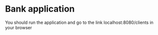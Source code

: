 # Bank application

You should run the application and go to the link localhost:8080/clients in your browser


